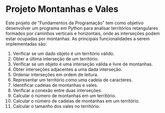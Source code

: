 # Projeto Montanhas e Vales

Este projeto de "Fundamentos da Programação" tem como objetivo desenvolver um programa em Python para analisar territórios retangulares formados por caminhos verticais e horizontais, onde as interseções podem estar ocupadas por montanhas. As principais funcionalidades a serem implementadas são:

1. Verificar se um dado objeto é um território válido.
2. Obter a última interseção de um território.
3. Verificar se um objeto é uma interseção válida e livre de montanhas.
4. Obter interseções adjacentes a uma dada interseção.
5. Ordenar interseções em ordem de leitura.
6. Representar um território como uma cadeia de caracteres.
7. Identificar cadeias de montanhas e vales.
8. Verificar a conexão entre duas interseções.
9. Calcular o número de montanhas em um território.
10. Calcular o número de cadeias de montanhas em um território.
11. Calcular o tamanho dos vales no território.

